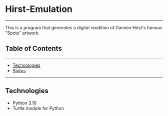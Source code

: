 # Hirst-Emulation
***
This is a program that generates a digital rendition of Damien Hirst's famous "Spots" artwork.

## Table of Contents
***
- [Technologies](#technologies)
- [Status](#status)
***
## Technologies
- Python 3.10
- Turtle module for Python
